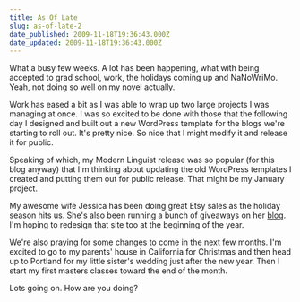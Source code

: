 ```yaml
---
title: As Of Late
slug: as-of-late-2
date_published: 2009-11-18T19:36:43.000Z
date_updated: 2009-11-18T19:36:43.000Z
---
```


What a busy few weeks. A lot has been happening, what with being accepted to grad school, work, the holidays coming up and NaNoWriMo. Yeah, not doing so well on my novel actually.

Work has eased a bit as I was able to wrap up two large projects I was managing at once. I was so excited to be done with those that the following day I designed and built out a new WordPress template for the blogs we're starting to roll out. It's pretty nice. So nice that I might modify it and release it for public.

Speaking of which, my Modern Linguist release was so popular (for this blog anyway) that I'm thinking about updating the old WordPress templates I created and putting them out for public release. That might be my January project.

My awesome wife Jessica has been doing great Etsy sales as the holiday season hits us. She's also been running a bunch of giveaways on her [blog](http://waysideviolet.com). I'm hoping to redesign that site too at the beginning of the year.

We're also praying for some changes to come in the next few months. I'm excited to go to my parents' house in California for Christmas and then head up to Portland for my little sister's wedding just after the new year. Then I start my first masters classes toward the end of the month.

Lots going on. How are you doing?
